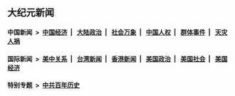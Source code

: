 ## 大纪元新闻

#### 中国新闻 &nbsp;>&nbsp; [中国经济](indexes/ncid283/README.md?12192045) &nbsp;| &nbsp; [大陆政治](indexes/ncid277/README.md?12192045) &nbsp;| &nbsp; [社会万象](indexes/ncid282/README.md?12192045) &nbsp;| &nbsp; [中国人权](indexes/ncid278/README.md?12192045) &nbsp;| &nbsp; [群体事件](indexes/ncid279/README.md?12192045) &nbsp;| &nbsp; [天灾人祸](indexes/ncid280/README.md?12192045)

#### 国际新闻 &nbsp;>&nbsp; [美中关系](indexes/nf1412576/README.md?12192045) &nbsp;| &nbsp; [台湾新闻](indexes/ncid1349361/README.md?12192045) &nbsp;| &nbsp; [香港新闻](indexes/ncid1349362/README.md?12192045) &nbsp;| &nbsp; [美国政治](indexes/ncid1078159/README.md?12192045) &nbsp;| &nbsp; [美国社会](indexes/ncid1078160/README.md?12192045) &nbsp;| &nbsp; [美国经济](indexes/ncid1078158/README.md?12192045)

#### 特别专题 &nbsp;>&nbsp; [中共百年历史](https://github.com/epoch-news/epoch-special/blob/master/README.md?12192045)  

